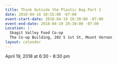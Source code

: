 ```yaml
---
title: Think Outside the Plastic Bag Part 1
date: 2018-04-16 18:55:00 -07:00
event-start-date: 2018-04-19 18:30:00 -07:00
event-end-date: 2018-04-19 20:30:00 -07:00
Location: |-
  Skagit Valley Food Co-op
  The Co-op Building, 202 S 1st St, Mount Vernon
layout: calendar
---
```


April 19, 2018 at 6:30 - 8:30 pm